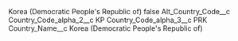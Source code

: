 <?xml version="1.0" encoding="UTF-8"?>
<CustomMetadata xmlns="http://soap.sforce.com/2006/04/metadata" xmlns:xsi="http://www.w3.org/2001/XMLSchema-instance" xmlns:xsd="http://www.w3.org/2001/XMLSchema">
    <label>Korea (Democratic People&apos;s Republic of)</label>
    <protected>false</protected>
    <values>
        <field>Alt_Country_Code__c</field>
        <value xsi:nil="true"/>
    </values>
    <values>
        <field>Country_Code_alpha_2__c</field>
        <value xsi:type="xsd:string">KP</value>
    </values>
    <values>
        <field>Country_Code_alpha_3__c</field>
        <value xsi:type="xsd:string">PRK</value>
    </values>
    <values>
        <field>Country_Name__c</field>
        <value xsi:type="xsd:string">Korea (Democratic People&apos;s Republic of)</value>
    </values>
</CustomMetadata>
